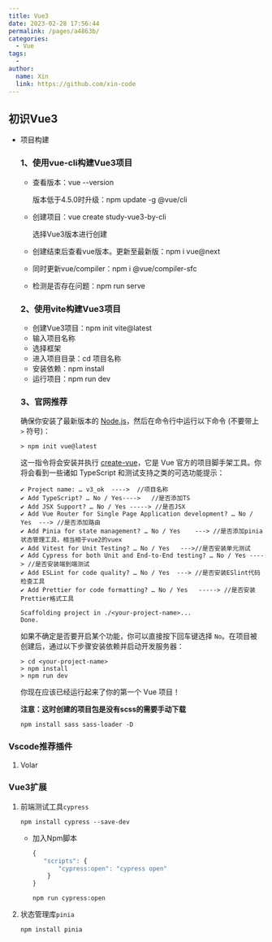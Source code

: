 ```yaml
---
title: Vue3
date: 2023-02-28 17:56:44
permalink: /pages/a4863b/
categories:
  - Vue
tags:
  - 
author: 
  name: Xin
  link: https://github.com/xin-code
---
```

## 初识Vue3

- 项目构建

  ### 1、使用vue-cli构建Vue3项目

  - 查看版本：vue --version

    版本低于4.5.0时升级：npm update -g @vue/cli

  - 创建项目：vue create study-vue3-by-cli

    选择Vue3版本进行创建

  - 创建结束后查看vue版本。更新至最新版：npm i vue@next

  - 同时更新vue/compiler：npm i @vue/compiler-sfc

  - 检测是否存在问题：npm run serve

  ### 2、使用vite构建Vue3项目

  - 创建Vue3项目：npm init vite@latest
  - 输入项目名称
  - 选择框架
  - 进入项目目录：cd 项目名称
  - 安装依赖：npm install
  - 运行项目：npm run dev

  ### 3、官网推荐

  确保你安装了最新版本的 [Node.js](https://nodejs.org/)，然后在命令行中运行以下命令 (不要带上 `>` 符号)：

  ```shell
  > npm init vue@latest
  ```

  这一指令将会安装并执行 [create-vue](https://github.com/vuejs/create-vue)，它是 Vue 官方的项目脚手架工具。你将会看到一些诸如 TypeScript 和测试支持之类的可选功能提示：

  ```shell
  ✔ Project name: … v3_ok  ---->  //项目名称
  ✔ Add TypeScript? … No / Yes---->   //是否添加TS
  ✔ Add JSX Support? … No / Yes -----> //是否JSX
  ✔ Add Vue Router for Single Page Application development? … No / Yes  ---> //是否添加路由
  ✔ Add Pinia for state management? … No / Yes    ---> //是否添加pinia状态管理工具，相当相于vue2的vuex
  ✔ Add Vitest for Unit Testing? … No / Yes   --->//是否安装单元测试
  ✔ Add Cypress for both Unit and End-to-End testing? … No / Yes ----> //是否安装端到端测试
  ✔ Add ESLint for code quality? … No / Yes  ---> //是否安装ESlint代码检查工具
  ✔ Add Prettier for code formatting? … No / Yes   -----> //是否安装Prettier格式工具
  
  Scaffolding project in ./<your-project-name>...
  Done.
  ```

  如果不确定是否要开启某个功能，你可以直接按下回车键选择 `No`。在项目被创建后，通过以下步骤安装依赖并启动开发服务器：

  ```shell
  > cd <your-project-name>
  > npm install
  > npm run dev
  ```

  你现在应该已经运行起来了你的第一个 Vue 项目！

   **注意：这时创建的项目包是没有scss的需要手动下载**   

  ```shell
  npm install sass sass-loader -D
  ```




### Vscode推荐插件

1. Volar



### Vue3扩展

1. 前端测试工具`cypress`

   ```shell
   npm install cypress --save-dev
   ```
   
   - 加入Npm脚本
   
     ```javascript
     {
     	"scripts": {
     		"cypress:open": "cypress open"
         }
     }
     ```
   
     ```shell
     npm run cypress:open
     ```
   
     

2. 状态管理库`pinia`

   ```shell
   npm install pinia
   ```

   

